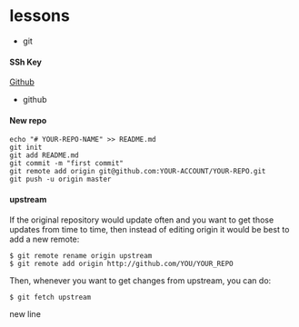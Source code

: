 # lessons


* git
#### SSh Key 
[Github](https://help.github.com/en/enterprise/2.15/user/articles/generating-a-new-ssh-key-and-adding-it-to-the-ssh-agent)

* github

#### New repo 

```
echo "# YOUR-REPO-NAME" >> README.md
git init
git add README.md
git commit -m "first commit"
git remote add origin git@github.com:YOUR-ACCOUNT/YOUR-REPO.git
git push -u origin master

```

#### upstream 
If the original repository would update often and you want to get those updates from time to time, then instead of editing origin it would be best to add a new remote:
```
$ git remote rename origin upstream
$ git remote add origin http://github.com/YOU/YOUR_REPO
```

Then, whenever you want to get changes from upstream, you can do:

```
$ git fetch upstream
```
new line
